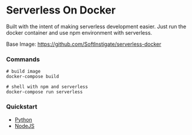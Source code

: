 # Serverless On Docker

Built with the intent of making serverless development easier.
Just run the docker container and use npm environment with serverless.

Base Image: https://github.com/SoftInstigate/serverless-docker

### Commands
```
# build image
docker-compose build

# shell with npm and serverless
docker-compose run serverless
```

### Quickstart
- [Python](https://serverless.com/blog/serverless-python-packaging/)
- [NodeJS](https://serverless.com/framework/docs/providers/aws/guide/quick-start/)